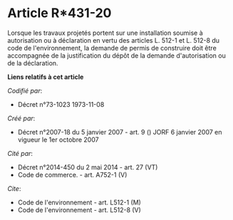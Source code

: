 # Article R*431-20

Lorsque les travaux projetés portent sur une installation soumise à autorisation ou à déclaration en vertu des articles L.
512-1 et L. 512-8 du code de l'environnement, la demande de permis de construire doit être accompagnée de la justification du
dépôt de la demande d'autorisation ou de la déclaration.

**Liens relatifs à cet article**

_Codifié par_:

  - Décret n°73-1023 1973-11-08

_Créé par_:

  - Décret n°2007-18 du 5 janvier 2007 - art. 9 () JORF 6 janvier 2007 en vigueur le 1er octobre 2007

_Cité par_:

  - Décret n°2014-450 du 2 mai 2014 - art. 27 (VT)
  - Code de commerce. - art. A752-1 (V)

_Cite_:

  - Code de l'environnement - art. L512-1 (M)
  - Code de l'environnement - art. L512-8 (V)
